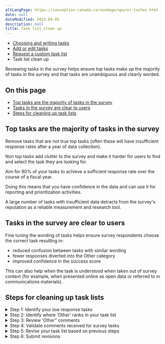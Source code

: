 ```yaml
---
altLangPage: https://conception.canada.ca/sondage/epurer-taches.html
date: null
dateModified: 2023-04-05
description: null
title: Task list clean up
---
```


<div class="gc-stp-stp">
    <div class="row">
        <ul class="toc lst-spcd col-md-12">
            <li class="col-md-4 col-sm-6"><a class="list-group-item" href="writing-tasks.html">Choosing and writing tasks</a></li>
            <li class="col-md-4 col-sm-6"><a class="list-group-item" href="updating-tasks.html">Add or edit tasks</a></li>
            <li class="col-md-4 col-sm-6"><a class="list-group-item" href="custom-list.html">Request a custom task list</a></li>
            <li class="col-md-4 col-sm-6"><a class="list-group-item active">Task list clean up</a></li>
        </ul>
    </div>
</div>

Reviewing tasks in the survey helps ensure top tasks make up the majority of tasks in the survey and that tasks are unambiguous and clearly worded.

## On this page

* [Top tasks are the majority of tasks in the survey](#top-tasks-are-the-majority-of-tasks-in-the-survey)
* [Tasks in the survey are clear to users](#tasks-in-the-survey-are-clear-to-users)
* [Steps for cleaning up task lists](#steps-for-cleaning-up-task-lists)

## Top tasks are the majority of tasks in the survey

Remove tasks that are not true top tasks (often these will have insufficient response rates after a year of data collection).

Non top tasks add clutter to the survey and make it harder for users to find and select the task they are looking for.

Aim for 80% of your tasks to achieve a sufficient response rate over the course of a fiscal year.

Doing this means that you have confidence in the data and can use it for reporting and prioritization activities.

A large number of tasks with insufficient data detracts from the survey's reputation as a reliable measurement and research tool.

## Tasks in the survey are clear to users

Fine tuning the wording of tasks helps ensure survey respondents choose the correct task resulting in:

* reduced confusion between tasks with similar wording
* fewer responses diverted into the Other category
* improved confidence in the success score

This can also help when the task is understood when taken out of survey context (for example, when presented online as open data or referred to in communications materials).

## Steps for cleaning up task lists

<details>
    <summary><span id="step1" class="h3">Step 1: Identify your low response tasks</span></summary>
    <p>Tasks that have not received 100 responses per year may be good candidates to be removed, merged into another task, or have the task label improved.</p>
    <p>You may notice that departmental priorities are not always aligned with what people are coming to the site to do.</p>
    <p>You may need to identify other ways to measure departmental priorities that are not (yet) top tasks to users.</p>
    <h4>How to do it</h4>
    <ol>
        <li>Look up your response rates</li>
        <li>Identify tasks with fewer than 100 responses</li>
    </ol>
    <h4>Outcomes for this step</h4>
    <ol>
        <li>Have a list of low response tasks</li>
        <li>Have a tentative list of tasks for removal OR decide if you need to gather additional responses to have sufficient data
            <ul>
                <li>Example: If you have a seasonal/time specific task - you may want to consider increasing the invitation rate during certain periods.</li>
            </ul>
        </li>
    </ol>
</details>

<details>
    <summary><span id="step2" class="h3">Step 2: Identify where ‘Other’ ranks in your task list</span></summary>
    <p>Find out if “Other” is one of the top 3 tasks within your task list.</p>
    <p>If it is, this is a good indicator that:</p>
    <ul>
        <li>there are tasks currently missing from your task list and/or</li>
        <li>people are selecting ‘other’ when task wording is not clear</li>
    </ul>
    <h4>How to do it</h4>
    <p>Use Adobe Analytics or the latest cumulative TSS report to identify where ‘Other’ ranks in your task list.</p>
    <h4>Outcomes for this step</h4>
    <p>Understand if your task list is working for users with the right top tasks - where ‘Other’ is not one of your top 3 tasks.</p>
    <p>Using the information you’ve gathered in Step 1 and Step 2, you will now know:</p>
    <ul>
        <li>Low response tasks (potential tasks to remove from your task list)</li>
        <li>Whether responses to ‘Other’ are diverting responses away from tasks in your list</li>
    </ul>
</details>

<details>
    <summary><span id="step3" class="h3">Step 3: Review ‘Other” comments</span></summary>
    <p>Reading comments entered as “Other - Reason for my visit is not in this list” can help you understand:</p>
    <ul>
        <li>what tasks may be missing from your task list</li>
        <li>why people are selecting ‘other’ (like unclear task wording)</li>
    </ul>
    <h4>How to do it</h4>
    <ul>
        <li>Download task comments from the Feedback Viewer.</li>
        <li>Filter your comments to isolate comments entered as other </li>
        <li>Categorize other comments into tasks or topics.<br>
            A word cloud generator can also help you identify the keywords in your “other” comments to give you a quick idea of what types of tasks people are entering.</li>
    </ul>
    <h4>Outcomes for this step</h4>
    <ol>
        <li>Identify if there are top task gaps in your task list and draft new tasks to add to the survey </li>
        <li>Identify if existing tasks in your list need clearer wording</li>
        <li>Gather evidence to merge or remove low response tasks from your the survey</li>
    </ol>
</details>

<details>
    <summary><span id="step4" class="h3">Step 4: Validate comments received for survey tasks</span></summary>
    <p>Check that comments align with the selected task. If the comments don't align with the task, this is a good indicator that the task is not clear to users.</p>
    <h4>How to do it</h4>
    <p>Use the survey comments that you downloaded in Step 3 from the Feedback Viewer.</p>
    <p>Smaller departments may be able to review all comments entered for their tasks, but larger departments with a high volume of comments may opt to work with a smaller sample.</p>
    <h4>Outcomes for this step</h4>
    <ol>
        <li>Identify if users are selecting the wrong task - this can occur when there are similarly worded tasks. </li>
        <li>Revise problematic task labels</li>
    </ol>
</details>

<details>
    <summary><span id="step5" class="h3">Step 5: Revise your task list based on previous steps</span></summary>
    <p>Tasks work best when they are specific, do not overlap with other tasks, and use plain language. Use your findings from the previous steps to revise your task lists.</p>
    <p><a href="writing-tasks.html">Guidance on choosing and writing tasks</a></p>
    <h4>Outcomes for this step</h4>
    <p>A finalized list of updated tasks that are ready to be translated and then submitted to Principal Publisher.</p>
</details>

<details>
    <summary><span id="step6" class="h3">Step 6: Submit revisions </span></summary>
    <p>Institutions can request edits to the task list from the Principal Publisher.</p>
    <p>Updates to the task list are compiled and implemented on a monthly basis.</p>
    <p><a href="updating-tasks.html">How to request changes</a></p>
</details>
